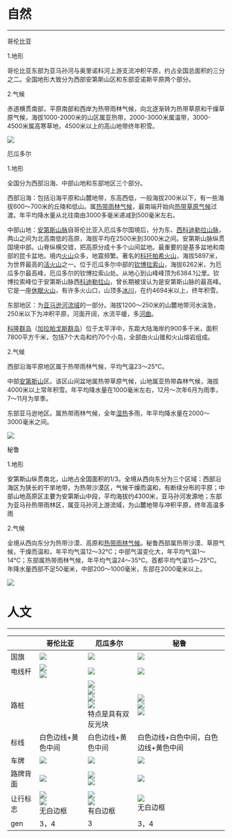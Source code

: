 # 自然
---

哥伦比亚

<font style="color:rgb(34, 34, 34);">1.地形</font>

<font style="color:rgb(34, 34, 34);">哥伦比亚东部为亚马孙河与奥里诺科河上游支流冲积平原，约占全国总面积的三分之二。全国地形大致分为西部安第斯山区和东部亚诺斯平原两个部分。</font>

<font style="color:rgb(34, 34, 34);">2.气候</font>

<font style="color:rgb(34, 34, 34);">赤道横贯南部，平原南部和西岸为热带雨林气候，向北逐渐转为热带草原和干燥草原气候，海拔1000-2000米的山区属亚热带，2000-3000米属温带，3000-4500米属高寒草地，4500米以上的高山地带终年积雪。</font>

![](https://cdn.nlark.com/yuque/0/2023/jpeg/33645412/1687315551238-cc8dd253-562c-4c7c-a920-08dc6896c860.jpeg)

<font style="color:#262626;">厄瓜多尔</font>

<font style="color:#262626;">1.地形</font>

<font style="color:#262626;">全国分为西部沿海、中部山地和东部地区三个部分。</font>

<font style="color:#262626;">西部沿海：</font><font style="color:#262626;">包括沿海平原和山麓地带，东高西低，一般海拔200米以下，有一些海拔600～700米的丘陵和低山。属</font>[<font style="color:#262626;">热带雨林气候</font>](https://baike.sogou.com/m/fullLemma?lid=155599&g_ut=3)<font style="color:#262626;">，最南端开始向</font>[<font style="color:#262626;">热带草原气候</font>](https://baike.sogou.com/m/fullLemma?lid=155688&g_ut=3)<font style="color:#262626;">过渡。年平均降水量从北往南由3000多毫米递减到500毫米左右。</font>

<font style="color:#262626;">中部山地：</font>[<font style="color:#262626;">安第斯山脉</font>](https://baike.sogou.com/m/fullLemma?lid=334519&g_ut=3)<font style="color:#262626;">自哥伦比亚入厄瓜多尔国境后，分为东、</font>[<font style="color:#262626;">西科迪勒拉山脉</font>](https://baike.sogou.com/m/fullLemma?lid=184023&g_ut=3)<font style="color:#262626;">，两山之间为北高南低的高原，海拔平均在2500米到3000米之间。安第斯山脉纵贯国境中部。山脊纵横交错，把高原分成十多个山间盆地。最重要的是基多盆地和南部的昆卡盆地。境内</font>[<font style="color:#262626;">火山</font>](https://baike.sogou.com/m/fullLemma?lid=4629&g_ut=3)<font style="color:#262626;">众多，地震频繁。著名的</font>[<font style="color:#262626;">科托帕希火山</font>](https://baike.sogou.com/m/fullLemma?lid=8089573&g_ut=3)<font style="color:#262626;">，海拔5897米，为世界最高的</font>[<font style="color:#262626;">活火山</font>](https://baike.sogou.com/m/fullLemma?lid=25129&g_ut=3)<font style="color:#262626;">之一。位于厄瓜多尔中部的</font>[<font style="color:#262626;">钦博拉索山</font>](https://baike.sogou.com/m/fullLemma?lid=5447546&g_ut=3)<font style="color:#262626;">，海拔6262米，为厄瓜多尔最高峰，厄瓜多尔的钦博拉索山处。从地心到山峰峰顶为6384.1公里。钦博拉索峰位于安第斯山脉西</font>[<font style="color:#262626;">科迪勒拉山</font>](https://baike.sogou.com/m/fullLemma?lid=147408&g_ut=3)<font style="color:#262626;">，曾长期被误认为是安第斯山脉的最高峰。它是一座</font>[<font style="color:#262626;">休眠火山</font>](https://baike.sogou.com/m/fullLemma?lid=371909&g_ut=3)<font style="color:#262626;">，有许多火山口，山顶多</font>[<font style="color:#262626;">冰川</font>](https://baike.sogou.com/m/fullLemma?lid=29871&g_ut=3)<font style="color:#262626;">，在约4694米以上，终年积雪。</font>

<font style="color:#262626;">东部地区：</font><font style="color:#262626;">为</font>[<font style="color:#262626;">亚马逊河流域</font>](https://baike.sogou.com/m/fullLemma?lid=142881190&g_ut=3)<font style="color:#262626;">的一部分。海拔1200～250米的山麓地带河水湍急，250米以下为冲积平原，河面开阔，水流平缓，多</font>[<font style="color:#262626;">河曲</font>](https://baike.sogou.com/m/fullLemma?lid=89692&g_ut=3)<font style="color:#262626;">。</font>

[<font style="color:#262626;">科隆群岛</font>](https://baike.sogou.com/m/fullLemma?lid=253350&g_ut=3)<font style="color:#262626;">（</font>[<font style="color:#262626;">加拉帕戈斯群岛</font>](https://baike.sogou.com/m/fullLemma?lid=253350&g_ut=3)<font style="color:rgb(36, 36, 36);">）位于太平洋中，东距大陆海岸约900多千米，面积7800平方千米，包括7个大岛和约70个小岛，全部由火山锥和火山熔岩组成。</font>

<font style="color:rgb(36, 36, 36);">2.气候 </font>

<font style="color:rgb(36, 36, 36);">西部沿海平原地区属于热带雨林气候，平均气温23～25℃。</font>

<font style="color:rgb(36, 36, 36);">中部</font>[<font style="color:rgb(36, 36, 36);">安第斯山</font>](https://baike.sogou.com/m/fullLemma?lid=334519&g_ut=3)<font style="color:rgb(36, 36, 36);">区。该区山间盆地属热带草原气候，山地属亚热带森林气候，海拔4000米以上常年积雪。年平均降水量在1000毫米左右，12月～次年6月为雨季，7～11月为旱季。</font>

<font style="color:rgb(36, 36, 36);">东部亚马逊地区。属热带雨林气候，全年</font>[<font style="color:rgb(36, 36, 36);">湿热</font>](https://baike.sogou.com/m/fullLemma?lid=7448592&g_ut=3)<font style="color:rgb(36, 36, 36);">多雨，年平均降水量在2000～3000毫米之间。</font>

![](https://cdn.nlark.com/yuque/0/2023/jpeg/33645412/1687315856164-2080f6aa-1311-4736-92a0-009a7581fb15.jpeg)

秘鲁

1.地形

安第斯山纵贯南北，山地占全国面积的1/3。全境从西向东分为三个区域：西部沿海区为狭长的干旱地带，为热带沙漠区，气候干燥而温和，有断续分布的平原；中部山地高原区主要为安第斯山中段，平均海拔约4300米，亚马孙河发源地；东部为亚马孙热带雨林区，属亚马孙河上游流域，为山麓地带与冲积平原，终年高温多雨

2.气候

<font style="color:rgb(36, 36, 36);">全境从西向东分</font><font style="color:#262626;">为热带沙漠、高原和</font>[<font style="color:#262626;">热带雨林气候</font>](https://baike.sogou.com/m/fullLemma?lid=155599&g_ut=3)<font style="color:#262626;">。秘鲁西部属热带沙漠、草原气候，干燥而温和，年平均气温12～32℃；中部气温变化大，年平均气温1～14℃；东部属热带雨林气候，年平均气温24～35℃。首都平均气温15～25℃。年降水量西部不足50毫米，中部200～1000毫米，东部在2000毫米</font><font style="color:rgb(36, 36, 36);">以上。</font>

![](https://cdn.nlark.com/yuque/0/2023/jpeg/33645412/1687316236338-9930c929-9b53-4287-8fa5-84dcd942eeb5.jpeg)

# 人文
---

| | 哥伦比亚 | 厄瓜多尔 | 秘鲁 |
| --- | --- | --- | --- |
| 国旗 | ![](https://cdn.nlark.com/yuque/0/2023/jpeg/33645412/1688295326383-60f41b75-b8fd-40bd-ab5e-361855c4c658.jpeg)<br/> | ![](https://cdn.nlark.com/yuque/0/2023/jpeg/33645412/1688295333673-4dc30612-c60b-4b24-a41c-76a8adefc417.jpeg)<br/> | ![](https://cdn.nlark.com/yuque/0/2023/png/33645412/1688295365813-8fe4ef4d-7461-4f80-a6a8-2bf1bab95637.png)<br/> |
| 电线杆 | ![](https://cdn.nlark.com/yuque/0/2023/jpeg/33645412/1688295514435-196efe5c-2696-4a3a-861e-79e7977a381e.jpeg)<br/>![](https://cdn.nlark.com/yuque/0/2023/jpeg/33645412/1688295515675-6d6d953a-deff-49c3-9d2b-1e476f6eb8ab.jpeg)<br/> | ![](https://cdn.nlark.com/yuque/0/2023/jpeg/33645412/1688295524239-08cb7697-030e-4ab9-bd73-a93234f3fdeb.jpeg)<br/> | ![](https://cdn.nlark.com/yuque/0/2023/jpeg/33645412/1688295530846-f2765967-69e6-45ee-b308-d6eb78bca2e3.jpeg)<br/> |
| 路桩 | | ![](https://cdn.nlark.com/yuque/0/2023/jpeg/33645412/1688295939358-915b3135-1fe6-48ac-af07-4038633e0e77.jpeg)<br/>![](https://cdn.nlark.com/yuque/0/2023/jpeg/33645412/1688295940237-4c85d644-a3fc-4384-9c87-510dd5b9656a.jpeg)<br/>![](https://cdn.nlark.com/yuque/0/2023/jpeg/33645412/1688295941025-c88c763d-8443-48b1-ab80-30c88c112350.jpeg)<br/>![](https://cdn.nlark.com/yuque/0/2023/jpeg/33645412/1688295941593-abb3d07f-dad2-4435-860c-26ec8ad04710.jpeg)<br/>特点是具有双反光块 | ![](https://cdn.nlark.com/yuque/0/2023/jpeg/33645412/1688295954268-a1c01e5b-53df-4483-a51e-96a7406e7b19.jpeg)<br/>![](https://cdn.nlark.com/yuque/0/2023/jpeg/33645412/1688295955000-b820e888-b6a4-45b5-aacb-9ea2320d74f2.jpeg)<br/>![](https://cdn.nlark.com/yuque/0/2023/jpeg/33645412/1688295955536-782e3b07-c69f-4a4b-8b28-d3dfccbd2c6e.jpeg)<br/> |
| 标线 | 白色边线+黄色中间 | <font style="color:#262626;">白色边线+黄色中间</font> | 白色边线+白色中间，白色边线+黄色中间 |
| 车牌 | ![](https://cdn.nlark.com/yuque/0/2023/jpeg/33645412/1688296164508-e8dc591d-deed-4e3f-a93b-0ef61533f660.jpeg)<br/> | ![](https://cdn.nlark.com/yuque/0/2023/jpeg/33645412/1688296173147-33a51259-7905-421f-b17a-a9e237ddaf3d.jpeg)<br/> | ![](https://cdn.nlark.com/yuque/0/2023/jpeg/33645412/1688296180716-bf57b4f8-1d9d-4ed2-8258-02baa23bcb9d.jpeg)<br/> |
| 路牌背面 | ![](https://cdn.nlark.com/yuque/0/2023/jpeg/33645412/1688296311550-b67c0ea9-a163-4c13-bc63-f572968cd9c7.jpeg)<br/> | ![](https://cdn.nlark.com/yuque/0/2023/jpeg/33645412/1688296319732-e87d836f-5c59-449c-8f98-70946530d4b2.jpeg)<br/>![](https://cdn.nlark.com/yuque/0/2023/jpeg/33645412/1688296320464-74f5ea9f-e105-48da-8497-23250565b482.jpeg)<br/> | ![](https://cdn.nlark.com/yuque/0/2023/jpeg/33645412/1688296326633-1122b9f5-3af4-4dcb-8e5f-14a1b88876e9.jpeg)<br/> |
| 让行标志 | ![](https://cdn.nlark.com/yuque/0/2023/jpeg/33645412/1688296474292-25b800e7-37af-4fc5-ab7b-9c4621cb7cf8.jpeg)<br/>![](https://cdn.nlark.com/yuque/0/2023/jpeg/33645412/1688296474981-cfa26feb-99ba-4c63-bcce-c66b01f6030e.jpeg)<br/>无白边框 | ![](https://cdn.nlark.com/yuque/0/2023/jpeg/33645412/1688296484034-a7aaee20-4774-4586-aac7-86ac189f12e8.jpeg)<br/>![](https://cdn.nlark.com/yuque/0/2023/jpeg/33645412/1688296484744-cc1db7f1-d7b6-4241-9820-18dca2e27d61.jpeg)<br/>有白边框 | ![](https://cdn.nlark.com/yuque/0/2023/jpeg/33645412/1688296490472-b319109f-032b-4a5c-a647-eeff7e9134f6.jpeg)<br/>无白边框 |
| gen | 3，4 | 3 | 3，4 |




